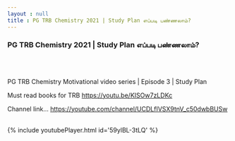 ```yaml
---
layout : null
title : PG TRB Chemistry 2021 | Study Plan எப்படி பண்ணலாம்?
---
```

<h3>PG TRB Chemistry 2021 | Study Plan எப்படி பண்ணலாம்?</h3><br>
<br><p>PG TRB Chemistry Motivational video series | Episode 3 | Study Plan

Must read books for TRB
https://youtu.be/KISOw7zLDKc

Channel link... 
https://youtube.com/channel/UCDLfIVSX9tnV_c50dwbBUSw</p><br>
{% include youtubePlayer.html id='59ylBL-3tLQ' %}<br>